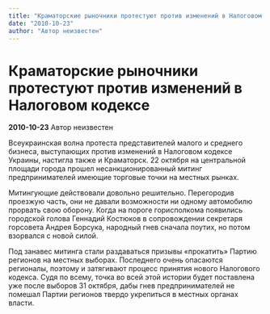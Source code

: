 ```yaml
---
title: "Краматорские рыночники протестуют против изменений в Налоговом кодексе"
date: "2010-10-23"
author: "Автор неизвестен"
---
```


# Краматорские рыночники протестуют против изменений в Налоговом кодексе

**2010-10-23** Автор неизвестен

Всеукраинская волна протеста представителей малого и среднего бизнеса, выступающих против изменений в Налоговом кодексе Украины, настигла также и Краматорск. 22 октября на центральной площади города прошел несанкционированный митинг предпринимателей имеющие торговые точки на местных рынках.

Митингующие действовали довольно решительно. Перегородив проезжую часть, они не давали возможности ни одному автомобилю прорвать свою оборону. Когда на пороге горисполкома появились городской голова Геннадий Костюков в сопровождении секретаря горсовета Андрея Борсука, народный гнев сначала поутих, но потом взорвался с новой силой.

Под занавес митинга стали раздаваться призывы «прокатить» Партию регионов на местных выборах. Последнего очень опасаются регионалы, поэтому и затягивают процесс принятия нового Налогового кодекса. Судя по всему, точка во всей этой истории будет поставлена уже после выборов 31 октября, дабы гнев предпринимателей не помешал Партии регионов твердо укрепиться в местных органах власти.